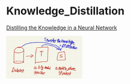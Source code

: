# Knowledge_Distillation

[Distilling the Knowledge in a Neural Network](https://arxiv.org/abs/1503.02531)

<img src="https://github.com/sandokim/Knowledge_Distillation/blob/main/images/knowledge distillation.jpg" width="40%">
